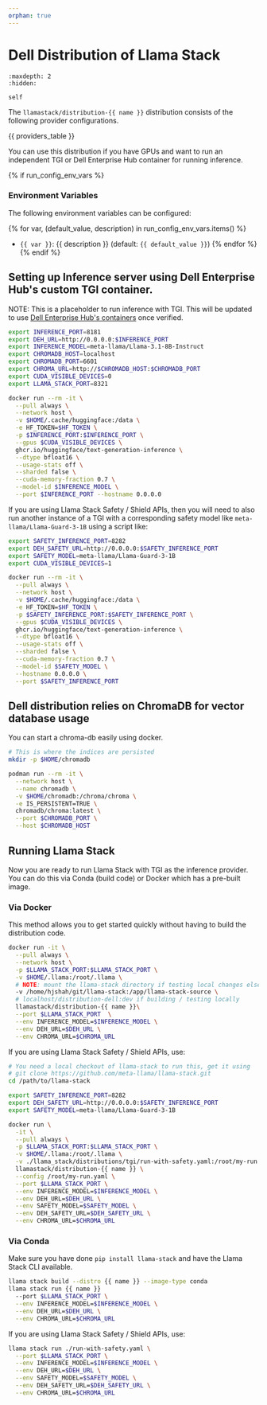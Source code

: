 ```yaml
---
orphan: true
---
```


# Dell Distribution of Llama Stack

```{toctree}
:maxdepth: 2
:hidden:

self
```

The `llamastack/distribution-{{ name }}` distribution consists of the following provider configurations.

{{ providers_table }}

You can use this distribution if you have GPUs and want to run an independent TGI or Dell Enterprise Hub container for running inference.

{% if run_config_env_vars %}
### Environment Variables

The following environment variables can be configured:

{% for var, (default_value, description) in run_config_env_vars.items() %}
- `{{ var }}`: {{ description }} (default: `{{ default_value }}`)
{% endfor %}
{% endif %}


## Setting up Inference server using Dell Enterprise Hub's custom TGI container.

NOTE: This is a placeholder to run inference with TGI. This will be updated to use [Dell Enterprise Hub's containers](https://dell.huggingface.co/authenticated/models) once verified.

```bash
export INFERENCE_PORT=8181
export DEH_URL=http://0.0.0.0:$INFERENCE_PORT
export INFERENCE_MODEL=meta-llama/Llama-3.1-8B-Instruct
export CHROMADB_HOST=localhost
export CHROMADB_PORT=6601
export CHROMA_URL=http://$CHROMADB_HOST:$CHROMADB_PORT
export CUDA_VISIBLE_DEVICES=0
export LLAMA_STACK_PORT=8321

docker run --rm -it \
  --pull always \
  --network host \
  -v $HOME/.cache/huggingface:/data \
  -e HF_TOKEN=$HF_TOKEN \
  -p $INFERENCE_PORT:$INFERENCE_PORT \
  --gpus $CUDA_VISIBLE_DEVICES \
  ghcr.io/huggingface/text-generation-inference \
  --dtype bfloat16 \
  --usage-stats off \
  --sharded false \
  --cuda-memory-fraction 0.7 \
  --model-id $INFERENCE_MODEL \
  --port $INFERENCE_PORT --hostname 0.0.0.0
```

If you are using Llama Stack Safety / Shield APIs, then you will need to also run another instance of a TGI with a corresponding safety model like `meta-llama/Llama-Guard-3-1B` using a script like:

```bash
export SAFETY_INFERENCE_PORT=8282
export DEH_SAFETY_URL=http://0.0.0.0:$SAFETY_INFERENCE_PORT
export SAFETY_MODEL=meta-llama/Llama-Guard-3-1B
export CUDA_VISIBLE_DEVICES=1

docker run --rm -it \
  --pull always \
  --network host \
  -v $HOME/.cache/huggingface:/data \
  -e HF_TOKEN=$HF_TOKEN \
  -p $SAFETY_INFERENCE_PORT:$SAFETY_INFERENCE_PORT \
  --gpus $CUDA_VISIBLE_DEVICES \
  ghcr.io/huggingface/text-generation-inference \
  --dtype bfloat16 \
  --usage-stats off \
  --sharded false \
  --cuda-memory-fraction 0.7 \
  --model-id $SAFETY_MODEL \
  --hostname 0.0.0.0 \
  --port $SAFETY_INFERENCE_PORT
```

## Dell distribution relies on ChromaDB for vector database usage

You can start a chroma-db easily using docker.
```bash
# This is where the indices are persisted
mkdir -p $HOME/chromadb

podman run --rm -it \
  --network host \
  --name chromadb \
  -v $HOME/chromadb:/chroma/chroma \
  -e IS_PERSISTENT=TRUE \
  chromadb/chroma:latest \
  --port $CHROMADB_PORT \
  --host $CHROMADB_HOST
```

## Running Llama Stack

Now you are ready to run Llama Stack with TGI as the inference provider. You can do this via Conda (build code) or Docker which has a pre-built image.

### Via Docker

This method allows you to get started quickly without having to build the distribution code.

```bash
docker run -it \
  --pull always \
  --network host \
  -p $LLAMA_STACK_PORT:$LLAMA_STACK_PORT \
  -v $HOME/.llama:/root/.llama \
  # NOTE: mount the llama-stack directory if testing local changes else not needed
  -v /home/hjshah/git/llama-stack:/app/llama-stack-source \
  # localhost/distribution-dell:dev if building / testing locally
  llamastack/distribution-{{ name }}\
  --port $LLAMA_STACK_PORT  \
  --env INFERENCE_MODEL=$INFERENCE_MODEL \
  --env DEH_URL=$DEH_URL \
  --env CHROMA_URL=$CHROMA_URL

```

If you are using Llama Stack Safety / Shield APIs, use:

```bash
# You need a local checkout of llama-stack to run this, get it using
# git clone https://github.com/meta-llama/llama-stack.git
cd /path/to/llama-stack

export SAFETY_INFERENCE_PORT=8282
export DEH_SAFETY_URL=http://0.0.0.0:$SAFETY_INFERENCE_PORT
export SAFETY_MODEL=meta-llama/Llama-Guard-3-1B

docker run \
  -it \
  --pull always \
  -p $LLAMA_STACK_PORT:$LLAMA_STACK_PORT \
  -v $HOME/.llama:/root/.llama \
  -v ./llama_stack/distributions/tgi/run-with-safety.yaml:/root/my-run.yaml \
  llamastack/distribution-{{ name }} \
  --config /root/my-run.yaml \
  --port $LLAMA_STACK_PORT \
  --env INFERENCE_MODEL=$INFERENCE_MODEL \
  --env DEH_URL=$DEH_URL \
  --env SAFETY_MODEL=$SAFETY_MODEL \
  --env DEH_SAFETY_URL=$DEH_SAFETY_URL \
  --env CHROMA_URL=$CHROMA_URL
```

### Via Conda

Make sure you have done `pip install llama-stack` and have the Llama Stack CLI available.

```bash
llama stack build --distro {{ name }} --image-type conda
llama stack run {{ name }}
  --port $LLAMA_STACK_PORT \
  --env INFERENCE_MODEL=$INFERENCE_MODEL \
  --env DEH_URL=$DEH_URL \
  --env CHROMA_URL=$CHROMA_URL
```

If you are using Llama Stack Safety / Shield APIs, use:

```bash
llama stack run ./run-with-safety.yaml \
  --port $LLAMA_STACK_PORT \
  --env INFERENCE_MODEL=$INFERENCE_MODEL \
  --env DEH_URL=$DEH_URL \
  --env SAFETY_MODEL=$SAFETY_MODEL \
  --env DEH_SAFETY_URL=$DEH_SAFETY_URL \
  --env CHROMA_URL=$CHROMA_URL
```
